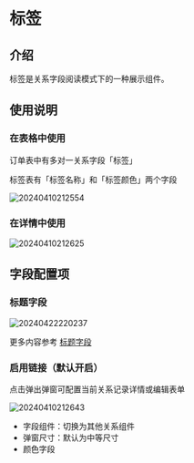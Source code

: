 # 标签

## 介绍

标签是关系字段阅读模式下的一种展示组件。
## 使用说明
### 在表格中使用

订单表中有多对一关系字段「标签」

标签表有「标签名称」和「标签颜色」两个字段

![20240410212554](https://static-docs.nocobase.com/20240410212554.png)

### 在详情中使用

![20240410212625](https://static-docs.nocobase.com/20240410212625.png)

## 字段配置项

### 标题字段

![20240422220237](https://static-docs.nocobase.com/20240422220237.png)

更多内容参考 [标题字段](/handbook/ui/fields/field-settings/title-field)

### 启用链接（默认开启）

点击弹出弹窗可配置当前关系记录详情或编辑表单

![20240410212643](https://static-docs.nocobase.com/20240410212643.png)

- 字段组件：切换为其他关系组件
- 弹窗尺寸：默认为中等尺寸
- 颜色字段